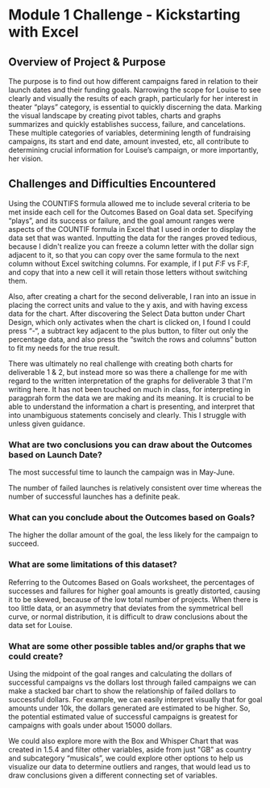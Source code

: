 # Module 1 Challenge - Kickstarting with Excel

## Overview of Project & Purpose

The purpose is to find out how different campaigns fared in relation to their launch dates and their funding goals. Narrowing the scope for Louise to see clearly and visually the results of each graph, particularly for her interest in theater “plays” category, is essential to quickly discerning the data. Marking the visual landscape by creating pivot tables, charts and graphs summarizes and quickly establishes success, failure, and cancelations. These multiple categories of variables, determining length of fundraising campaigns, its start and end date, amount invested, etc, all contribute to determining crucial information for Louise’s campaign, or more importantly, her vision. 

## Challenges and Difficulties Encountered

Using the COUNTIFS formula allowed me to include several criteria to be met inside each cell for the Outcomes Based on Goal data set. Specifying “plays”, and its success or failure, and the goal amount ranges were aspects of the COUNTIF formula in Excel that I used in order to display the data set that was wanted. Inputting the data for the ranges proved tedious, because I didn't realize you can freeze a column letter with the dollar sign adjacent to it, so that you can copy over the same formula to the next column without Excel switching columns. For example, if I put $F:$F vs F:F, and copy that into a new cell it will retain those letters without switching them. 

Also, after creating a chart for the second deliverable, I ran into an issue in placing the correct units and value to the y axis, and with having excess data for the chart. After discovering the Select Data button under Chart Design, which only activates when the chart is clicked on, I found I could press “-“, a subtract key adjacent to the plus button, to filter out only the percentage data, and also press the “switch the rows and columns” button to fit my needs for the true result. 

There was ultimately no real challenge with creating both charts for deliverable 1 & 2, but instead more so was there a challenge for me with regard to the written interpretation of the graphs for deliverable 3 that I'm writing here. It has not been touched on much in class, for interpreting in paragprah form the data we are making and its meaning. It is crucial to be able to understand the information a chart is presenting, and interpret that into unambiguous statements concisely and clearly. This I struggle with unless given guidance.

### What are two conclusions you can draw about the Outcomes based on Launch Date?
The most successful time to launch the campaign was in May-June.

The number of failed launches is relatively consistent over time whereas the number of successful launches has a definite peak.

### What can you conclude about the Outcomes based on Goals?

The higher the dollar amount of the goal, the less likely for the campaign to succeed. 

### What are some limitations of this dataset?
Referring to the Outcomes Based on Goals worksheet, the percentages of successes and failures for higher goal amounts is greatly distorted, causing it to be skewed, because of the low total number of projects. When there is too little data, or an asymmetry that deviates from the symmetrical bell curve, or normal distribution, it is difficult to draw conclusions about the data set for Louise. 

### What are some other possible tables and/or graphs that we could create?

Using the midpoint of the goal ranges and calculating the dollars of successful campaigns vs the dollars lost through failed campaigns we can make a stacked bar chart to show the relationship of failed dollars to successful dollars. For example, we can easily interpret visually that for goal amounts under 10k, the dollars generated are estimated to be higher. So, the potential estimated value of successful campaigns is greatest for campaigns with goals under about 15000 dollars. 

We could also explore more with the Box and Whisper Chart that was created in 1.5.4 and filter other variables, aside from just "GB" as country and subcategory “musicals”, we could explore other options to help us visualize our data to determine outliers and ranges, that would lead us to draw conclusions given a different connecting set of variables. 




